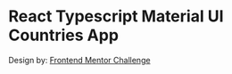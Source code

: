<h1>React Typescript Material UI Countries App </h1>

<p> Design by: <a href="https://www.frontendmentor.io/challenges/rest-countries-api-with-color-theme-switcher-5cacc469fec04111f7b848ca">Frontend Mentor Challenge</a> </p>
